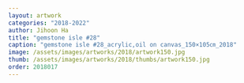 ```yaml
---
layout: artwork
categories: "2018-2022"
author: Jihoon Ha
title: "gemstone isle #28"
caption: "gemstone isle #28_acrylic,oil on canvas_150×105㎝_2018"
image: /assets/images/artworks/2018/artwork150.jpg
thumb: /assets/images/artworks/2018/thumbs/artwork150.jpg
order: 2018017
---
```


